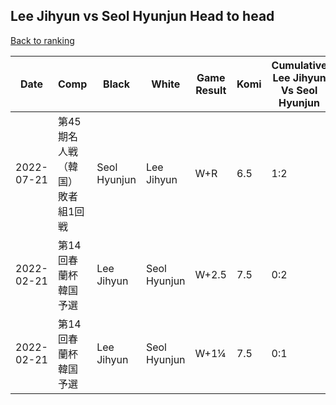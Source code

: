 ## Lee Jihyun vs Seol Hyunjun Head to head

[Back to ranking](../../index.md)




| **Date** | **Comp** | **Black** | **White** | **Game Result** | **Komi** | **Cumulative Lee Jihyun Vs Seol Hyunjun** | **Lee Jihyun Streak** | **Seol Hyunjun Streak** | 
| --- | --- | --- | --- | --- | --- | --- | --- | --- |
| 2022-07-21 | 第45期名人戦（韓国）敗者組1回戦 | Seol Hyunjun | Lee Jihyun | W+R | 6.5 | 1:2 | 1 | 0 | 
| 2022-02-21 | 第14回春蘭杯韓国予選 | Lee Jihyun | Seol Hyunjun | W+2.5 | 7.5 | 0:2 | 0 | 2 | 
| 2022-02-21 | 第14回春蘭杯韓国予選 | Lee Jihyun | Seol Hyunjun | W+1¼ | 7.5 | 0:1 | 0 | 1 |




